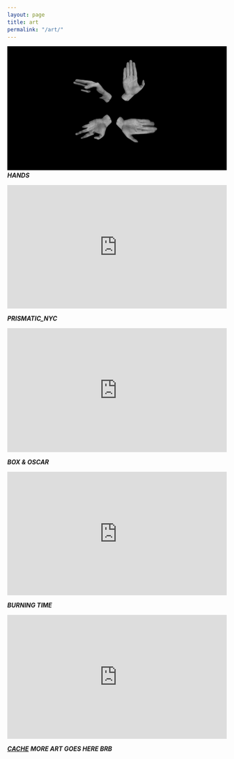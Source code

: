 ```yaml
---
layout: page
title: art
permalink: "/art/"
--- 
```

![HANDS](/images/hands.png)
___HANDS___

<style>.embed-container { position: relative; padding-bottom: 56.25%; height: 0; overflow: hidden; max-width: 100%; } .embed-container iframe, .embed-container object, .embed-container embed { position: absolute; top: 0; left: 0; width: 100%; height: 100%; }</style><div class='embed-container'><iframe src='https://www.youtube.com/embed/vbOL7Z3Lozc' frameborder='0' allowfullscreen></iframe></div>
___PRISMATIC_NYC___
 
<style>.embed-container { position: relative; padding-bottom: 56.25%; height: 0; overflow: hidden; max-width: 100%; } .embed-container iframe, .embed-container object, .embed-container embed { position: absolute; top: 0; left: 0; width: 100%; height: 100%; }</style><div class='embed-container'><iframe src='https://player.vimeo.com/video/165303466' frameborder='0' webkitAllowFullScreen mozallowfullscreen allowFullScreen></iframe></div>
___BOX & OSCAR___


<style>.embed-container { position: relative; padding-bottom: 56.25%; height: 0; overflow: hidden; max-width: 100%; } .embed-container iframe, .embed-container object, .embed-container embed { position: absolute; top: 0; left: 0; width: 100%; height: 100%; }</style><div class='embed-container'><iframe src='https://player.vimeo.com/video/148390647' frameborder='0' webkitAllowFullScreen mozallowfullscreen allowFullScreen></iframe></div>
___BURNING TIME___


<style>.embed-container { position: relative; padding-bottom: 56.25%; height: 0; overflow: hidden; max-width: 100%; } .embed-container iframe, .embed-container object, .embed-container embed { position: absolute; top: 0; left: 0; width: 100%; height: 100%; }</style><div class='embed-container'><iframe src='https://player.vimeo.com/video/139389140' frameborder='0' webkitAllowFullScreen mozallowfullscreen allowFullScreen></iframe></div>
[___CACHE___](https://github.com/danzeeeman/BrowserCacheAverager)
___MORE ART GOES HERE BRB___
